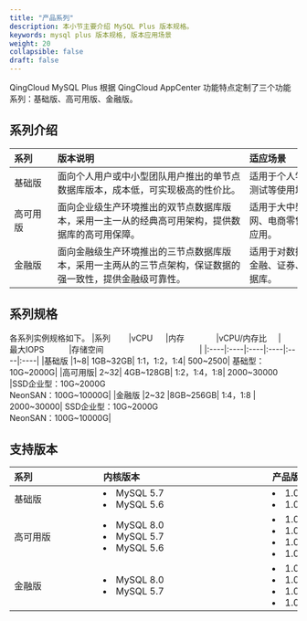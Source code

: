 ```yaml
---
title: "产品系列"
description: 本小节主要介绍 MySQL Plus 版本规格。 
keywords: mysql plus 版本规格, 版本应用场景 
weight: 20
collapsible: false
draft: false
---
```




QingCloud MySQL Plus 根据 QingCloud AppCenter 功能特点定制了三个功能系列：基础版、高可用版、金融版。

## 系列介绍

|<span style="display:inline-block;width:60px">系列</span> |<span style="display:inline-block;width:320px">版本说明</span>|<span style="display:inline-block;width:240px">适应场景</span> |
|:----|:----|:----|
|基础版   |面向个人用户或中小型团队用户推出的单节点数据库版本，成本低，可实现极高的性价比。   |适用于个人学习、小型网站、开发测试等使用场景。|
|高可用版|面向企业级生产环境推出的双节点数据库版本，采用一主一从的经典高可用架构，提供数据库的高可用保障。|适用于大中型企业生产库、互联网、电商零售、物流、游戏等行业应用。|
|金融版|面向金融级生产环境推出的三节点数据库版本，采用一主两从的三节点架构，保证数据的强一致性，提供金融级可靠性。|适用于对数据安全性要求非常高的金融、证券、保险等行业的核心数据库。|


## 系列规格

各系列实例规格如下。
|<span style="display:inline-block;width:60px">系列</span>|<span style="display:inline-block;width:60px">vCPU </span>|<span style="display:inline-block;width:80px">内存</span> |<span style="display:inline-block;width:100px">vCPU/内存比</span> |<span style="display:inline-block;width:100px">最大IOPS</span> |<span style="display:inline-block;width:220px">存储空间</span> |
|:----|:----|:----|:----|:----|:----|
|基础版	|1~8|	1GB~32GB|	1:1，1:2，1:4|	500~2500|	基础型：10G~2000G|
|高可用版|	2~32|	4GB~128GB|	1:2，1:4，1:8|	2000~30000	|SSD企业型：10G~2000G <br> NeonSAN：100G~10000G|
|金融版	|2~32	|8GB~256GB|	1:4，1:8	| 2000~30000|	SSD企业型：10G~2000G <br> NeonSAN：100G~10000G|

## 支持版本

|<span style="display:inline-block;width:140px">系列</span> |<span style="display:inline-block;width:280px">内核版本</span>|<span style="display:inline-block;width:220px">产品版本</span> |
|:----|:----|:----|
|基础版   |<li>MySQL 5.7 <li>MySQL 5.6   |<li>1.0.8  <li>1.0.1|
|高可用版 |<li>MySQL 8.0  <li>MySQL 5.7 <li>MySQL 5.6 |<li>1.0.8  <li>1.0.7 <li>1.0.6 <li>1.0.1 |
|金融版   |<li>MySQL 8.0  <li>MySQL 5.7     |  <li>1.0.8  <li>1.0.7 <li>1.0.6 <li>1.0.1|

<!-- 
|<span style="display:inline-block;width:140px">系列</span> |<span style="display:inline-block;width:140px">云服务器规格</span>|<span style="display:inline-block;width:240px">磁盘性能</span>|<span style="display:inline-block;width:140px">内核</span>|
|:----|:----|:----|:----|
|   金融版     |  <li>2核8G <li> 2核16G  <li>4核16G <li> 4核32G  <li>8核32G <li> 8核64G <li> 16核64G<li> 16核128G <li> 32核128G<li> 32核256G <li> 64核256G |  SSD 企业级 <li> 容量 10GB～2000GB <li>I/O 吞吐 128~320MB/s <li>IOPS 2000~30000 <br> <br>企业级分布式 SAN（NeonSAN) <li> 容量 100GB～2000GB <li>I/O 吞吐 128~350MB/s <li>IOPS 2000~50000  |  <li> MySQL 8.0 <li> MySQL 5.7   | 
|   高可用版     | <li>2核4G <li>2核8G <li> 2核16G  <li>4核8G <li>4核16G <li> 4核32G  <li>8核16G <li>8核32G <li> 8核64G <li> 16核32G <li> 16核64G<li> 16核128G <li> 32核128G   |  SSD 企业级 <li> 容量 10GB～2000GB <li>I/O 吞吐 128~320MB/s <li>IOPS 2000~30000 <br> <br>企业级分布式 SAN（NeonSAN) <li> 容量 100GB～2000GB <li>I/O 吞吐 128~350MB/s <li>IOPS 2000~50000  | <li> MySQL 8.0 <li> MySQL 5.7 <li> MySQL 5.6     | 
|   基础版     | <li>1核1G <li>1核2G<li>2核4G <li>2核8G  <li>4核8G <li>4核16G <li>8核16G <li>8核32G  |  基础型 <li> 容量 10GB～2000GB <li>I/O 吞吐 36~100MB/s <li>IOPS 500~2500  | <li> MySQL 8.0 <li> MySQL 5.7 <li> MySQL 5.6     | 
-->
